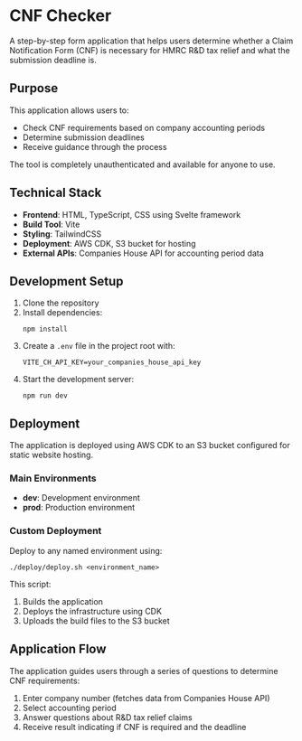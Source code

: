 # CNF Checker

A step-by-step form application that helps users determine whether a Claim Notification Form (CNF) is necessary for HMRC R&D tax relief and what the submission deadline is.

## Purpose

This application allows users to:
- Check CNF requirements based on company accounting periods
- Determine submission deadlines
- Receive guidance through the process

The tool is completely unauthenticated and available for anyone to use.

## Technical Stack

- **Frontend**: HTML, TypeScript, CSS using Svelte framework
- **Build Tool**: Vite
- **Styling**: TailwindCSS
- **Deployment**: AWS CDK, S3 bucket for hosting
- **External APIs**: Companies House API for accounting period data

## Development Setup

1. Clone the repository
2. Install dependencies:
   ```
   npm install
   ```
3. Create a `.env` file in the project root with:
   ```
   VITE_CH_API_KEY=your_companies_house_api_key
   ```
4. Start the development server:
   ```
   npm run dev
   ```

## Deployment

The application is deployed using AWS CDK to an S3 bucket configured for static website hosting.

### Main Environments
- **dev**: Development environment
- **prod**: Production environment

### Custom Deployment
Deploy to any named environment using:
```
./deploy/deploy.sh <environment_name>
```

This script:
1. Builds the application
2. Deploys the infrastructure using CDK
3. Uploads the build files to the S3 bucket

## Application Flow

The application guides users through a series of questions to determine CNF requirements:
1. Enter company number (fetches data from Companies House API)
2. Select accounting period
3. Answer questions about R&D tax relief claims
4. Receive result indicating if CNF is required and the deadline
